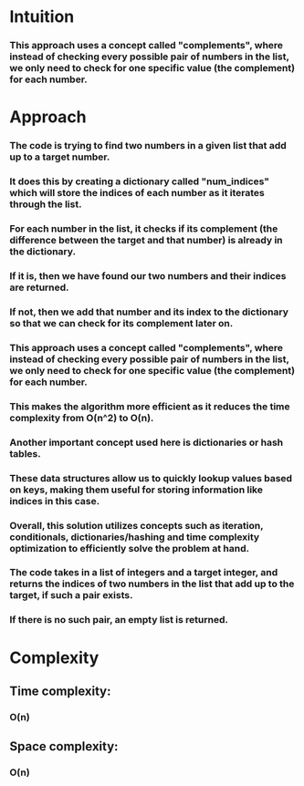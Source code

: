 # Intuition
### This approach uses a concept called "complements", where instead of checking every possible pair of numbers in the list, we only need to check for one specific value (the complement) for each number.
# Approach
### The code is trying to find two numbers in a given list that add up to a target number.
### It does this by creating a dictionary called "num_indices" which will store the indices of each number as it iterates through the list.
### For each number in the list, it checks if its complement (the difference between the target and that number) is already in the dictionary.
### If it is, then we have found our two numbers and their indices are returned.
### If not, then we add that number and its index to the dictionary so that we can check for its complement later on.
### This approach uses a concept called "complements", where instead of checking every possible pair of numbers in the list, we only need to check for one specific value (the complement) for each number.
### This makes the algorithm more efficient as it reduces the time complexity from O(n^2) to O(n).
### Another important concept used here is dictionaries or hash tables.
### These data structures allow us to quickly lookup values based on keys, making them useful for storing information like indices in this case.
### Overall, this solution utilizes concepts such as iteration, conditionals, dictionaries/hashing and time complexity optimization to efficiently solve the problem at hand.
### The code takes in a list of integers and a target integer, and returns the indices of two numbers in the list that add up to the target, if such a pair exists.
### If there is no such pair, an empty list is returned.

# Complexity
## Time complexity:
### O(n)

## Space complexity:
### O(n)
